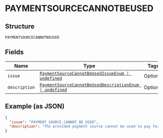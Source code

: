 
# PAYMENTSOURCECANNOTBEUSED

## Structure

`PAYMENTSOURCECANNOTBEUSED`

## Fields

| Name | Type | Tags | Description |
|  --- | --- | --- | --- |
| `issue` | [`PaymentSourceCannotBeUsedIssueEnum \| undefined`](../../doc/models/payment-source-cannot-be-used-issue-enum.md) | Optional | - |
| `description` | [`PaymentSourceCannotBeUsedDescriptionEnum \| undefined`](../../doc/models/payment-source-cannot-be-used-description-enum.md) | Optional | - |

## Example (as JSON)

```json
{
  "issue": "PAYMENT_SOURCE_CANNOT_BE_USED",
  "description": "The provided payment source cannot be used to pay for the order. Please try again with a different payment source by creating a new order."
}
```


